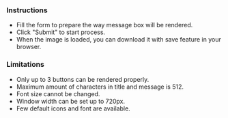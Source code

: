 ### Instructions

- Fill the form to prepare the way message box will be rendered.
- Click "Submit" to start process.
- When the image is loaded, you can download it with save feature in your browser.

### Limitations

- Only up to 3 buttons can be rendered properly.
- Maximum amount of characters in title and message is 512.
- Font size cannot be changed.
- Window width can be set up to 720px.
- Few default icons and font are available.